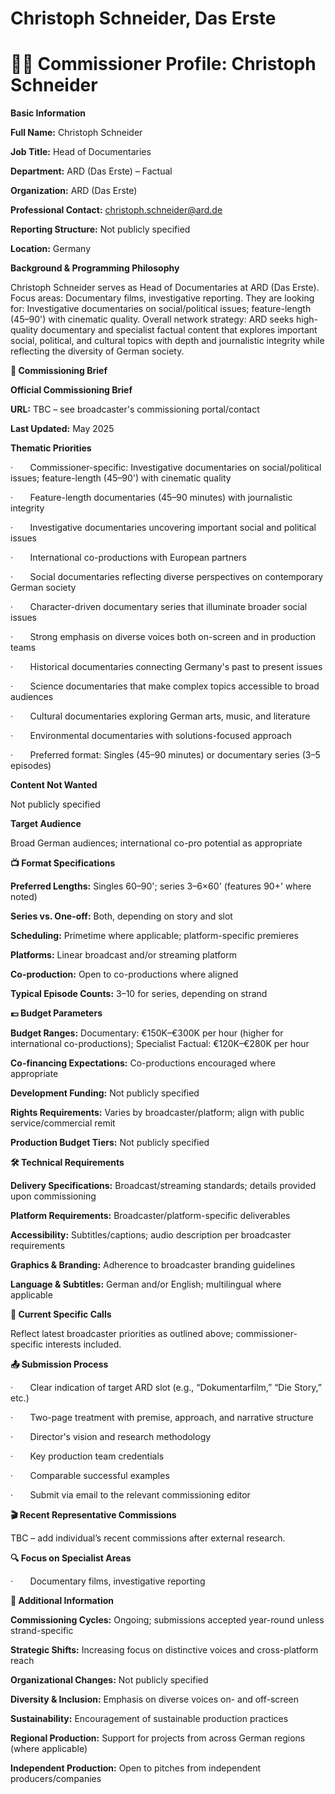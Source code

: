 # Christoph Schneider, Das Erste

# 🧑‍💼 Commissioner Profile: Christoph Schneider

**Basic Information**

**Full Name:** Christoph Schneider

**Job Title:** Head of Documentaries

**Department:** ARD (Das Erste) – Factual

**Organization:** ARD (Das Erste)

**Professional Contact:** christoph.schneider@ard.de

**Reporting Structure:** Not publicly specified

**Location:** Germany

**Background & Programming Philosophy**

Christoph Schneider serves as Head of Documentaries at ARD (Das Erste). Focus areas: Documentary films, investigative reporting. They are looking for: Investigative documentaries on social/political issues; feature-length (45–90') with cinematic quality. Overall network strategy: ARD seeks high-quality documentary and specialist factual content that explores important social, political, and cultural topics with depth and journalistic integrity while reflecting the diversity of German society.

**📄 Commissioning Brief**

**Official Commissioning Brief**

**URL:** TBC – see broadcaster's commissioning portal/contact

**Last Updated:** May 2025

**Thematic Priorities**

·       Commissioner-specific: Investigative documentaries on social/political issues; feature-length (45–90') with cinematic quality

·       Feature-length documentaries (45–90 minutes) with journalistic integrity

·       Investigative documentaries uncovering important social and political issues

·       International co-productions with European partners

·       Social documentaries reflecting diverse perspectives on contemporary German society

·       Character-driven documentary series that illuminate broader social issues

·       Strong emphasis on diverse voices both on-screen and in production teams

·       Historical documentaries connecting Germany's past to present issues

·       Science documentaries that make complex topics accessible to broad audiences

·       Cultural documentaries exploring German arts, music, and literature

·       Environmental documentaries with solutions-focused approach

·       Preferred format: Singles (45–90 minutes) or documentary series (3–5 episodes)

**Content Not Wanted**

Not publicly specified

**Target Audience**

Broad German audiences; international co-pro potential as appropriate

**📺 Format Specifications**

**Preferred Lengths:** Singles 60–90'; series 3–6×60' (features 90+' where noted)

**Series vs. One-off:** Both, depending on story and slot

**Scheduling:** Primetime where applicable; platform-specific premieres

**Platforms:** Linear broadcast and/or streaming platform

**Co-production:** Open to co-productions where aligned

**Typical Episode Counts:** 3–10 for series, depending on strand

**💷 Budget Parameters**

**Budget Ranges:** Documentary: €150K–€300K per hour (higher for international co-productions); Specialist Factual: €120K–€280K per hour

**Co-financing Expectations:** Co-productions encouraged where appropriate

**Development Funding:** Not publicly specified

**Rights Requirements:** Varies by broadcaster/platform; align with public service/commercial remit

**Production Budget Tiers:** Not publicly specified

**🛠️ Technical Requirements**

**Delivery Specifications:** Broadcast/streaming standards; details provided upon commissioning

**Platform Requirements:** Broadcaster/platform-specific deliverables

**Accessibility:** Subtitles/captions; audio description per broadcaster requirements

**Graphics & Branding:** Adherence to broadcaster branding guidelines

**Language & Subtitles:** German and/or English; multilingual where applicable

**📢 Current Specific Calls**

Reflect latest broadcaster priorities as outlined above; commissioner-specific interests included.

**📤 Submission Process**

·       Clear indication of target ARD slot (e.g., “Dokumentarfilm,” “Die Story,” etc.)

·       Two-page treatment with premise, approach, and narrative structure

·       Director's vision and research methodology

·       Key production team credentials

·       Comparable successful examples

·       Submit via email to the relevant commissioning editor

**🎬 Recent Representative Commissions**

TBC – add individual’s recent commissions after external research.

**🔍 Focus on Specialist Areas**

·       Documentary films, investigative reporting

**📅 Additional Information**

**Commissioning Cycles:** Ongoing; submissions accepted year-round unless strand-specific

**Strategic Shifts:** Increasing focus on distinctive voices and cross-platform reach

**Organizational Changes:** Not publicly specified

**Diversity & Inclusion:** Emphasis on diverse voices on- and off-screen

**Sustainability:** Encouragement of sustainable production practices

**Regional Production:** Support for projects from across German regions (where applicable)

**Independent Production:** Open to pitches from independent producers/companies